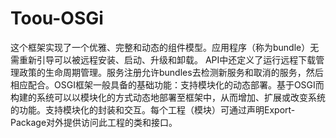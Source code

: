 # Toou-OSGi
这个框架实现了一个优雅、完整和动态的组件模型。应用程序（称为bundle）无需重新引导可以被远程安装、启动、升级和卸载。
API中还定义了运行远程下载管理政策的生命周期管理。服务注册允许bundles去检测新服务和取消的服务，然后相应配合。OSGI框架一般具备的基础功能：支持模块化的动态部署。基于OSGI而构建的系统可以以模块化的方式动态地部署至框架中，从而增加、扩展或改变系统的功能。支持模块化的封装和交互。每个工程（模块）可通过声明Export-Package对外提供访问此工程的类和接口。

